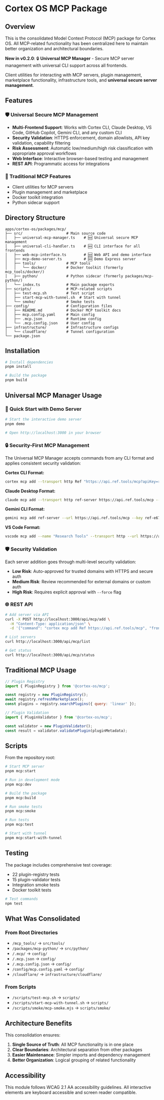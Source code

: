 <!--
This README.md file follows WCAG 2.1 AA accessibility guidelines:
- Clear document structure with semantic headings
- Descriptive link text
- Alternative text for images
- High contrast content organization
-->

# Cortex OS MCP Package

## Overview

This is the consolidated Model Context Protocol (MCP) package for Cortex OS. All MCP-related functionality has been centralized here to maintain better organization and architectural boundaries.

**New in v0.2.0**: 🔒 **Universal MCP Manager** - Secure MCP server management with universal CLI support across all frontends.

Client utilities for interacting with MCP servers, plugin management, marketplace functionality, infrastructure tools, and **universal secure server management**.

## Features

### 🛡️ Universal Secure MCP Management

- **Multi-Frontend Support**: Works with Cortex CLI, Claude Desktop, VS Code, GitHub Copilot, Gemini CLI, and any custom CLI
- **Security Validation**: HTTPS enforcement, domain allowlists, API key validation, capability filtering
- **Risk Assessment**: Automatic low/medium/high risk classification with appropriate approval workflows
- **Web Interface**: Interactive browser-based testing and management
- **REST API**: Programmatic access for integrations

### 🔧 Traditional MCP Features

- Client utilities for MCP servers
- Plugin management and marketplace
- Docker toolkit integration
- Python sidecar support

## Directory Structure

```text
apps/cortex-os/packages/mcp/
├── src/                    # Main source code
│   ├── universal-mcp-manager.ts    # 🆕 Universal secure MCP management
│   ├── universal-cli-handler.ts    # 🆕 CLI interface for all frontends
│   ├── web-mcp-interface.ts        # 🆕 Web API and demo interface
│   ├── mcp-demo-server.ts          # 🆕 Demo Express server
│   ├── tools/              # MCP tools
│   │   └── docker/         # Docker toolkit (formerly mcp_tools/docker/)
│   ├── python/             # Python sidecar (formerly packages/mcp-python/)
│   └── index.ts            # Main package exports
├── scripts/                # MCP-related scripts
│   ├── test-mcp.sh         # Test script
│   ├── start-mcp-with-tunnel.sh  # Start with tunnel
│   └── smoke/              # Smoke tests
├── config/                 # Configuration files
│   ├── README.md           # Docker MCP toolkit docs
│   ├── mcp.config.yaml     # Main config
│   ├── .mcp.json           # Runtime config
│   └── .mcp.config.json    # User config
├── infrastructure/         # Infrastructure configs
│   └── cloudflare/         # Tunnel configuration
└── package.json
```

## Installation

```bash
# Install dependencies
pnpm install

# Build the package
pnpm build
```

## Universal MCP Manager Usage

### 🚀 Quick Start with Demo Server

```bash
# Start the interactive demo server
pnpm demo

# Open http://localhost:3000 in your browser
```

### 🔒 Security-First MCP Management

The Universal MCP Manager accepts commands from any CLI format and applies consistent security validation:

**Cortex CLI Format:**

```bash
cortex mcp add --transport http Ref "https://api.ref.tools/mcp?apiKey=ref-e672788111c76ba32bc1"
```

**Claude Desktop Format:**

```bash
claude mcp add --transport http ref-server https://api.ref.tools/mcp --header "Authorization: Bearer token"
```

**Gemini CLI Format:**

```bash
gemini mcp add ref-server --url https://api.ref.tools/mcp --key ref-e672788111c76ba32bc1
```

**VS Code Format:**

```bash
vscode mcp add --name "Research Tools" --transport http --url https://api.ref.tools/mcp
```

### 🛡️ Security Validation

Each server addition goes through multi-level security validation:

- **Low Risk**: Auto-approved for trusted domains with HTTPS and secure auth
- **Medium Risk**: Review recommended for external domains or custom auth
- **High Risk**: Requires explicit approval with `--force` flag

### 🌐 REST API

```bash
# Add server via API
curl -X POST http://localhost:3000/api/mcp/add \
  -H "Content-Type: application/json" \
  -d '{"command": "cortex mcp add Ref https://api.ref.tools/mcp", "frontend": "curl"}'

# List servers
curl http://localhost:3000/api/mcp/list

# Get status
curl http://localhost:3000/api/mcp/status
```

## Traditional MCP Usage

```javascript
// Plugin Registry
import { PluginRegistry } from '@cortex-os/mcp';

const registry = new PluginRegistry();
await registry.refreshMarketplace();
const plugins = registry.searchPlugins({ query: 'linear' });

// Plugin Validation
import { PluginValidator } from '@cortex-os/mcp';

const validator = new PluginValidator();
const result = validator.validatePlugin(pluginMetadata);
```

## Scripts

From the repository root:

```bash
# Start MCP server
pnpm mcp:start

# Run in development mode
pnpm mcp:dev

# Build the package
pnpm mcp:build

# Run smoke tests
pnpm mcp:smoke

# Run tests
pnpm mcp:test

# Start with tunnel
pnpm mcp:start-with-tunnel
```

## Testing

The package includes comprehensive test coverage:

- 22 plugin-registry tests
- 15 plugin-validator tests
- Integration smoke tests
- Docker toolkit tests

```bash
# Test commands
npm test
```

## What Was Consolidated

### From Root Directories

- `/mcp_tools/` → `src/tools/`
- `/packages/mcp-python/` → `src/python/`
- `/.mcp/` → `config/`
- `/.mcp.json` → `config/`
- `/.mcp.config.json` → `config/`
- `/config/mcp.config.yaml` → `config/`
- `/cloudflare/` → `infrastructure/cloudflare/`

### From Scripts

- `/scripts/test-mcp.sh` → `scripts/`
- `/scripts/start-mcp-with-tunnel.sh` → `scripts/`
- `/scripts/smoke/mcp-smoke.mjs` → `scripts/smoke/`

## Architecture Benefits

This consolidation ensures:

1. **Single Source of Truth**: All MCP functionality is in one place
2. **Clear Boundaries**: Architectural separation from other packages
3. **Easier Maintenance**: Simpler imports and dependency management
4. **Better Organization**: Logical grouping of related functionality

## Accessibility

This module follows WCAG 2.1 AA accessibility guidelines. All interactive elements are keyboard accessible and screen reader compatible.
